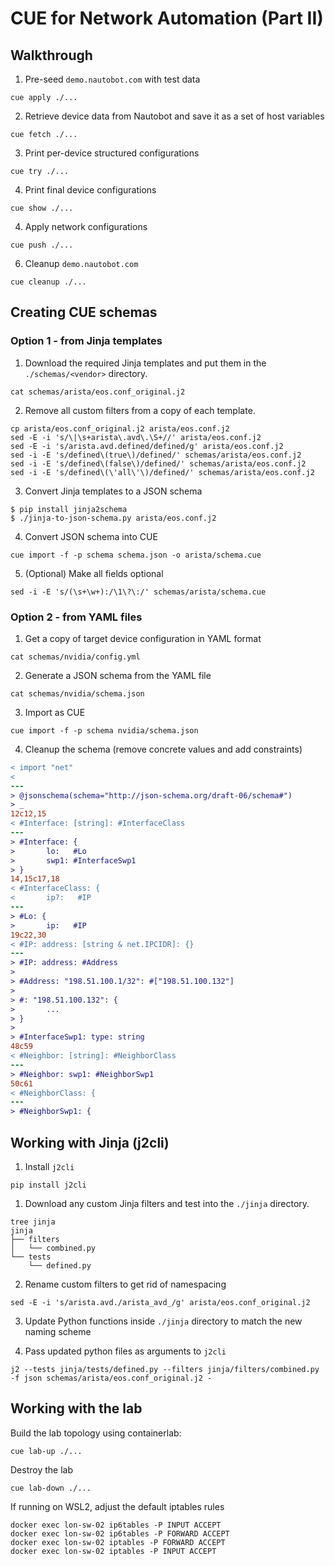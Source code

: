 # CUE for Network Automation (Part II)


## Walkthrough

1. Pre-seed `demo.nautobot.com` with test data

```
cue apply ./...
```

2. Retrieve device data from Nautobot and save it as a set of host variables

```
cue fetch ./...
```

3. Print per-device structured configurations

```
cue try ./...
```

4. Print final device configurations

```
cue show ./...
```

4. Apply network configurations


```
cue push ./...
```

6. Cleanup `demo.nautobot.com`

```
cue cleanup ./...
```

## Creating CUE schemas

### Option 1 - from Jinja templates

1. Download the required Jinja templates and put them in the `./schemas/<vendor>` directory.

```
cat schemas/arista/eos.conf_original.j2
```

2. Remove all custom filters from a copy of each template.

```
cp arista/eos.conf_original.j2 arista/eos.conf.j2
sed -E -i 's/\|\s+arista\.avd\.\S+//' arista/eos.conf.j2
sed -E -i 's/arista.avd.defined/defined/g' arista/eos.conf.j2
sed -i -E 's/defined\(true\)/defined/' schemas/arista/eos.conf.j2
sed -i -E 's/defined\(false\)/defined/' schemas/arista/eos.conf.j2
sed -i -E 's/defined\(\'all\'\)/defined/' schemas/arista/eos.conf.j2
```

3. Convert Jinja templates to a JSON schema

```
$ pip install jinja2schema
$ ./jinja-to-json-schema.py arista/eos.conf.j2
```

4. Convert JSON schema into CUE

```
cue import -f -p schema schema.json -o arista/schema.cue
```

5. (Optional) Make all fields optional

```
sed -i -E 's/(\s+\w+):/\1\?\:/' schemas/arista/schema.cue
```

### Option 2 - from YAML files

1. Get a copy of target device configuration in YAML format

```
cat schemas/nvidia/config.yml
```

2. Generate a JSON schema from the YAML file

```
cat schemas/nvidia/schema.json
```

3. Import as CUE 

```
cue import -f -p schema nvidia/schema.json
```

4. Cleanup the schema (remove concrete values and add constraints)

```diff
< import "net"
<
---
> @jsonschema(schema="http://json-schema.org/draft-06/schema#")
> _
12c12,15
< #Interface: [string]: #InterfaceClass
---
> #Interface: {
>       lo:   #Lo
>       swp1: #InterfaceSwp1
> }
14,15c17,18
< #InterfaceClass: {
<       ip?:   #IP
---
> #Lo: {
>       ip:   #IP
19c22,30
< #IP: address: [string & net.IPCIDR]: {}
---
> #IP: address: #Address
>
> #Address: "198.51.100.1/32": #["198.51.100.132"]
>
> #: "198.51.100.132": {
>       ...
> }
>
> #InterfaceSwp1: type: string
48c59
< #Neighbor: [string]: #NeighborClass
---
> #Neighbor: swp1: #NeighborSwp1
50c61
< #NeighborClass: {
---
> #NeighborSwp1: {
```

## Working with Jinja (j2cli)

1. Install `j2cli`

```
pip install j2cli
```

1. Download any custom Jinja filters and test into the `./jinja` directory. 

```tree
tree jinja
jinja
├── filters
│   └── combined.py
└── tests
    └── defined.py
```

2. Rename custom filters to get rid of namespacing

```
sed -E -i 's/arista.avd./arista_avd_/g' arista/eos.conf_original.j2
```

3. Update Python functions inside `./jinja` directory to match the new naming scheme

4. Pass updated python files as arguments to `j2cli`

```
j2 --tests jinja/tests/defined.py --filters jinja/filters/combined.py -f json schemas/arista/eos.conf_original.j2 -
```

## Working with the lab

Build the lab topology using containerlab:

```
cue lab-up ./...
```

Destroy the lab

```
cue lab-down ./...
```

If running on WSL2, adjust the default iptables rules

```
docker exec lon-sw-02 ip6tables -P INPUT ACCEPT
docker exec lon-sw-02 ip6tables -P FORWARD ACCEPT
docker exec lon-sw-02 iptables -P FORWARD ACCEPT
docker exec lon-sw-02 iptables -P INPUT ACCEPT
```